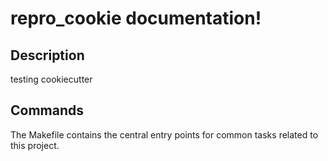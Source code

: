 # repro_cookie documentation!

## Description

testing cookiecutter

## Commands

The Makefile contains the central entry points for common tasks related to this project.

